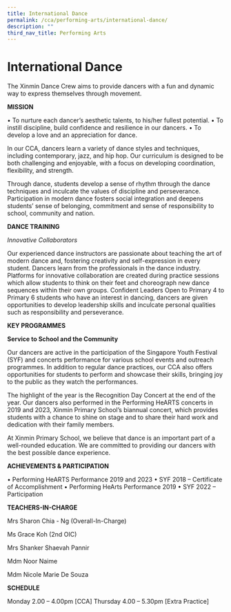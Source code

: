 ```yaml
---
title: International Dance
permalink: /cca/performing-arts/international-dance/
description: ""
third_nav_title: Performing Arts
---
```

# **International Dance**


The Xinmin Dance Crew aims to provide dancers with a fun and dynamic way to express themselves through movement. 

**MISSION**

•	To nurture each dancer’s aesthetic talents, to his/her fullest potential.
•	To instill discipline, build confidence and resilience in our dancers.
•	To develop a love and an appreciation for dance.

In our CCA, dancers learn a variety of dance styles and techniques, including contemporary, jazz, and hip hop. Our curriculum is designed to be both challenging and enjoyable, with a focus on developing coordination, flexibility, and strength. 

Through dance, students develop a sense of rhythm through the dance techniques and inculcate the values of discipline and perseverance. Participation in modern dance fosters social integration and deepens students’ sense of belonging, commitment and sense of responsibility to school, community and nation. 

**DANCE TRAINING**

*Innovative Collaborators*

Our experienced dance instructors are passionate about teaching the art of modern dance and, fostering creativity and self-expression in every student. Dancers learn from the professionals in the dance industry. Platforms for innovative collaboration are created during practice sessions which allow students to think on their feet and choreograph new dance sequences within their own groups.
Confident Leaders
Open to Primary 4 to Primary 6 students who have an interest in dancing, dancers are given opportunities to develop leadership skills and inculcate personal qualities such as responsibility and perseverance.

**KEY PROGRAMMES**

**Service to School and the Community**

Our dancers are active in the participation of the Singapore Youth Festival (SYF) and concerts performance for various school events and outreach programmes. In addition to regular dance practices, our CCA also offers opportunities for students to perform and showcase their skills, bringing joy to the public as they watch the performances.

The highlight of the year is the Recognition Day Concert at the end of the year. Our dancers also performed in the Performing HeARTS concerts in 2019 and 2023, Xinmin Primary School’s biannual concert, which provides students with a chance to shine on stage and to share their hard work and dedication with their family members.

At Xinmin Primary School, we believe that dance is an important part of a well-rounded education. We are committed to providing our dancers with the best possible dance experience. 

**ACHIEVEMENTS & PARTICIPATION**

•	Performing HeARTS Performance 2019 and 2023
•	SYF 2018 – Certificate of Accomplishment
•	Performing HeArts Performance 2019
•	SYF 2022 – Participation

**TEACHERS-IN-CHARGE**

Mrs Sharon Chia - Ng (Overall-In-Charge)

Ms Grace Koh (2nd OIC)

Mrs Shanker Shaevah Pannir

Mdm Noor Naime

Mdm Nicole Marie De Souza

**SCHEDULE**

Monday 2.00 – 4.00pm [CCA]
Thursday 4.00 – 5.30pm [Extra Practice]